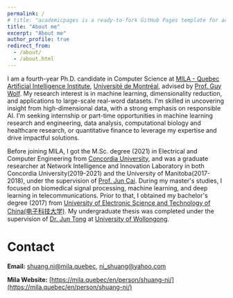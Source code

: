 ```yaml
---
permalink: /
# title: "academicpages is a ready-to-fork GitHub Pages template for academic personal websites"
title: "About me"
excerpt: "About me"
author_profile: true
redirect_from: 
  - /about/
  - /about.html
---
```


I am a fourth-year Ph.D. candidate in Computer Science at [MILA - Quebec Artificial Intelligence Institute](https://mila.quebec/en/),  [Université de Montréal](https://www.umontreal.ca/en/), advised by [Prof. Guy Wolf](http://guywolf.org/). My research interest is in machine learning, dimensionality reduction, and applications to large-scale real-word datasets. I'm skilled in uncovering insight from high-dimensional data, with a strong emphasis on responsible AI. 
I'm seeking internship or part-time opportunities in machine learning research and engineering, data analysis, computational biology and healthcare research, or quantitative finance to leverage my expertise and drive impactful solutions.

Before joining MILA, I got the M.Sc. degree (2021) in Electrical and Computer Engineering from [Concordia University](https://www.concordia.ca/), and was a graduate researcher at Network Intelligence and Innovation Laboratory in both Concordia University(2019-2021) and the University of Manitoba(2017-2018), under the supervision of [Prof. Jun Cai](https://users.encs.concordia.ca/~juncai/). During my master's studies, I focused on biomedical signal processing, machine learning, and deep learning in telecommunications. Prior to that, I obtained my bachelor's degree (2017) from [University of Electronic Science and Technology of China(电子科技大学)](https://en.uestc.edu.cn/). My undergraduate thesis was completed under the supervision of [Dr. Jun Tong](https://scholars.uow.edu.au/display/jun_tong) at [University of Wollongong](https://www.uow.edu.au/engineering-information-sciences/schools-entities/secte/).

Contact
======
**Email:** shuang.ni@mila.quebec, ni_shuang@yahoo.com

**Mila Website:** [https://mila.quebec/en/person/shuang-ni/](https://mila.quebec/en/person/shuang-ni/)
